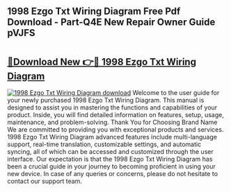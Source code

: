 ## 1998 Ezgo Txt Wiring Diagram Free Pdf Download - Part-Q4E New Repair Owner Guide pVJFS

# <h2><a href="http://dflo9o.blite.top/?on=1998+Ezgo+Txt+Wiring+Diagram">🔗Download New 👉🔴 1998 Ezgo Txt Wiring Diagram</a></h2>

[![1998 Ezgo Txt Wiring Diagram download](https://i.imgur.com/lujVjoI.png)](http://dflo9o.blite.top/?on=1998+Ezgo+Txt+Wiring+Diagram)
Welcome to the user guide for your newly purchased 1998 Ezgo Txt Wiring Diagram. This manual is designed to assist you in mastering the functions and capabilities of your product. Inside, you will find detailed information on features, setup, usage, maintenance, and problem-solving. Thank You for Choosing Brand Name We are committed to providing you with exceptional products and services. 1998 Ezgo Txt Wiring Diagram advanced features include multi-language support, real-time translation, customizable settings, and automatic syncing, all of which can be accessed and customized through the user interface. Our expectation is that the 1998 Ezgo Txt Wiring Diagram has been a crucial guide in your journey to becoming proficient in using your new device. In case of any queries or concerns, please do not hesitate to contact our support team.
